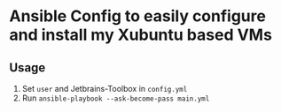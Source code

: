 # Ansible Config to easily configure and install my Xubuntu based VMs

## Usage

1. Set `user` and Jetbrains-Toolbox in `config.yml`
2. Run `ansible-playbook --ask-become-pass main.yml`
